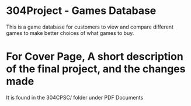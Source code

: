 # 304Project - Games Database

This is a game database for customers to view and compare different games to make better choices of what games to buy.

# For Cover Page, A short description of the final project, and the changes made 
It is found in the 304CPSC/ folder under PDF Documents




